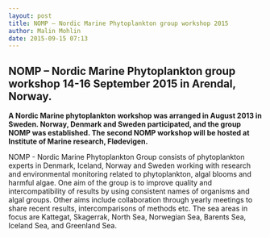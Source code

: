 ```yaml
---
layout: post
title: NOMP – Nordic Marine Phytoplankton group workshop 2015
author: Malin Mohlin
date: 2015-09-15 07:13
---
```


## NOMP – Nordic Marine Phytoplankton group workshop 14-16 September 2015 in Arendal, Norway.

__A Nordic Marine phytoplankton workshop was arranged in August 2013 in Sweden. Norway, Denmark and Sweden participated, and the group NOMP was established. The second NOMP workshop will be hosted at Institute of Marine research, Flødevigen.__

NOMP - Nordic Marine Phytoplankton Group consists of phytoplankton experts in Denmark, Iceland, Norway and Sweden working with research and environmental monitoring related to phytoplankton, algal blooms and harmful algae. One aim of the group is to improve quality and intercompatibility of results by using consistent names of organisms and algal groups. Other aims include collaboration through yearly meetings to share recent results, intercomparisons of methods etc. The sea areas in focus are Kattegat, Skagerrak, North Sea, Norwegian Sea, Barents Sea, Iceland Sea, and Greenland Sea.